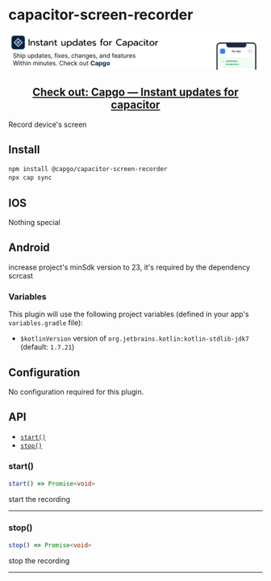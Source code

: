 # capacitor-screen-recorder
  <a href="https://capgo.app/"><img src='https://raw.githubusercontent.com/Cap-go/capgo/main/assets/capgo_banner.png' alt='Capgo - Instant updates for capacitor'/></a>
  
<div align="center">
<h2><a href="https://capgo.app/">Check out: Capgo — Instant updates for capacitor</a></h2>
</div>

Record device's screen

## Install

```bash
npm install @capgo/capacitor-screen-recorder
npx cap sync
```

## IOS

Nothing special

## Android
increase project's minSdk version to 23, it's required by the dependency scrcast

### Variables

This plugin will use the following project variables (defined in your app's `variables.gradle` file):
- `$kotlinVersion` version of `org.jetbrains.kotlin:kotlin-stdlib-jdk7` (default: `1.7.21`)

## Configuration

No configuration required for this plugin.

## API

<docgen-index>

* [`start()`](#start)
* [`stop()`](#stop)

</docgen-index>

<docgen-api>
<!--Update the source file JSDoc comments and rerun docgen to update the docs below-->

### start()

```typescript
start() => Promise<void>
```

start the recording

--------------------


### stop()

```typescript
stop() => Promise<void>
```

stop the recording

--------------------

</docgen-api>
